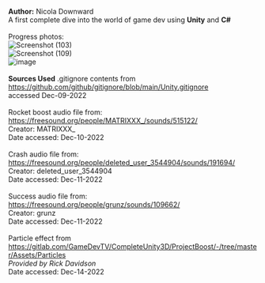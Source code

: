 <b>Author:</b> Nicola Downward<br>
A first complete dive into the world of game dev using <b>Unity</b> and <b>C#</b>
<br>
<br>
Progress photos:<br>
![Screenshot (103)](https://user-images.githubusercontent.com/88724148/207665042-6d669a12-3f02-4060-a073-9a9fca1ba109.png) <br>
![Screenshot (109)](https://user-images.githubusercontent.com/88724148/207665086-89a23a9b-abed-49d8-9ba2-aba6ec906b6a.png) <br>
![image](https://user-images.githubusercontent.com/88724148/206745287-cf29da89-8d86-481c-8fe8-4bb8ccce2489.png) <br>
<br>
<b>Sources Used</b>
.gitignore contents from https://github.com/github/gitignore/blob/main/Unity.gitignore<br>
accessed Dec-09-2022<br>
<br>
Rocket boost audio file from: https://freesound.org/people/MATRIXXX_/sounds/515122/ <br>
Creator: MATRIXXX_<br>
Date accessed: Dec-10-2022<br>
<br>
Crash audio file from: https://freesound.org/people/deleted_user_3544904/sounds/191694/ <br>
Creator: deleted_user_3544904 <br>
Date accessed: Dec-11-2022<br>
<br>
Success audio file from: https://freesound.org/people/grunz/sounds/109662/ <br>
Creator: grunz <br>
Date accessed: Dec-11-2022<br>
<br>
Particle effect from https://gitlab.com/GameDevTV/CompleteUnity3D/ProjectBoost/-/tree/master/Assets/Particles <br>
*Provided by Rick Davidson* <br>
Date accessed: Dec-14-2022 <br>
